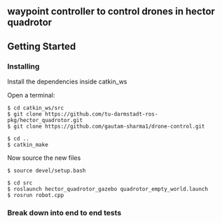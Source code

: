 ## waypoint controller to control drones in hector quadrotor


## Getting Started



### Installing
Install the dependencies inside catkin_ws

Open a terminal:
```
$ cd catkin_ws/src
$ git clone https://github.com/tu-darmstadt-ros-pkg/hector_quadrotor.git
$ git clone https://github.com/gautam-sharma1/drone-control.git
```

```
$ cd ..
$ catkin_make
```
Now source the new files
```
$ source devel/setup.bash
```

```
$ cd src
$ roslaunch hector_quadrotor_gazebo quadrotor_empty_world.launch
$ rosrun robot.cpp
```



### Break down into end to end tests
